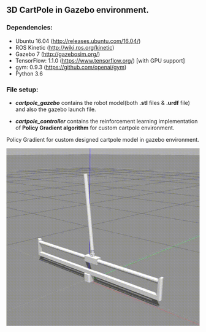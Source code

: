 ## 3D CartPole in Gazebo environment.

### Dependencies:
- Ubuntu 16.04 (http://releases.ubuntu.com/16.04/)
- ROS Kinetic (http://wiki.ros.org/kinetic)
- Gazebo 7 (http://gazebosim.org/)
- TensorFlow: 1.1.0 (https://www.tensorflow.org/) [with GPU support] 
- gym: 0.9.3 (https://github.com/openai/gym)
- Python 3.6

### File setup:
- ***cartpole_gazebo*** contains the robot model(both **.stl** files & **.urdf** file) and also the gazebo launch file.

- ***cartpole_controller*** contains the reinforcement learning implementation of ****Policy Gradient algorithm**** for custom cartpole environment.

Policy Gradient for custom designed cartpole model in gazebo environment.
<p align= "center">
  <img src="/images/pg2.gif/">
</p>

 
